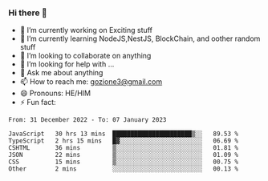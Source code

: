 ### Hi there 👋

<!--
**charlieScript/charlieScript** is a ✨ _special_ ✨ repository because its `README.md` (this file) appears on your GitHub profile.

Here are some ideas to get you started: -->

- 🔭 I’m currently working on Exciting stuff
- 🌱 I’m currently learning NodeJS,NestJS, BlockChain, and oother random stuff
- 👯 I’m looking to collaborate on anything
- 🤔 I’m looking for help with ...
- 💬 Ask me about anything
- 📫 How to reach me: gozione3@gmail.com
- 😄 Pronouns: HE/HIM
- ⚡ Fun fact: 
<!--START_SECTION:waka-->

```text
From: 31 December 2022 - To: 07 January 2023

JavaScript   30 hrs 13 mins  ██████████████████████▒░░   89.53 %
TypeScript   2 hrs 15 mins   █▓░░░░░░░░░░░░░░░░░░░░░░░   06.69 %
CSHTML       36 mins         ▒░░░░░░░░░░░░░░░░░░░░░░░░   01.81 %
JSON         22 mins         ▒░░░░░░░░░░░░░░░░░░░░░░░░   01.09 %
CSS          15 mins         ▒░░░░░░░░░░░░░░░░░░░░░░░░   00.75 %
Other        2 mins          ░░░░░░░░░░░░░░░░░░░░░░░░░   00.13 %
```

<!--END_SECTION:waka-->
